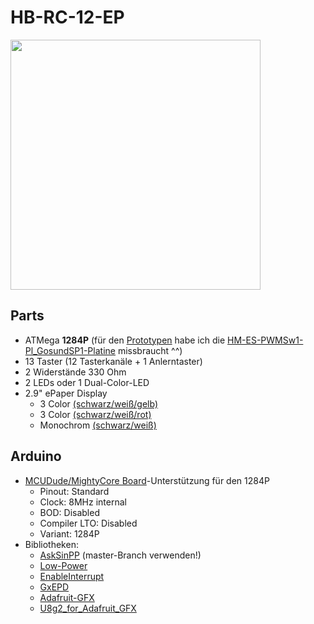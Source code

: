 # HB-RC-12-EP

<img width=400 src="https://raw.githubusercontent.com/jp112sdl/HB-RC-12-EP/master/Images/Bild.jpeg"></img>

## Parts
- ATMega **1284P** (für den [Prototypen](https://raw.githubusercontent.com/jp112sdl/HB-RC-12-EP/master/Images/Bild%202.jpeg) habe ich die [HM-ES-PWMSw1-Pl_GosundSP1-Platine](https://raw.githubusercontent.com/stan23/HM-ES-PMSw1-Pl_GosundSP1/master/Bilder/Platine_V2_bestückt.jpg) missbraucht ^^)
- 13 Taster (12 Tasterkanäle + 1 Anlerntaster)
- 2 Widerstände 330 Ohm
- 2 LEDs oder 1 Dual-Color-LED
- 2.9" ePaper Display
  - 3 Color [(schwarz/weiß/gelb)](https://www.exp-tech.de/displays/e-paper-e-ink/8516/296x128-2.9-e-ink-yellow/black/white-3-color-display-module)
  - 3 Color [(schwarz/weiß/rot)](https://www.exp-tech.de/new/8288/296x128-2.9-e-ink-display-module-three-color)
  - Monochrom [(schwarz/weiß)](https://www.exp-tech.de/displays/e-paper-e-ink/8324/2.9-e-paper-display-modul-mit-spi-interface?c=1424)
## Arduino
- [MCUDude/MightyCore Board](https://github.com/MCUdude/MightyCore)-Unterstützung für den 1284P
  - Pinout: Standard
  - Clock: 8MHz internal
  - BOD: Disabled
  - Compiler LTO: Disabled
  - Variant: 1284P
- Bibliotheken:  
  - [AskSinPP](https://github.com/pa-pa/AskSinPP) (master-Branch verwenden!)
  - [Low-Power](https://github.com/rocketscream/Low-Power)
  - [EnableInterrupt](https://github.com/GreyGnome/EnableInterrupt)
  - [GxEPD](https://github.com/ZinggJM/GxEPD) 
  - [Adafruit-GFX](https://github.com/adafruit/Adafruit-GFX-Library)
  - [U8g2_for_Adafruit_GFX](https://github.com/olikraus/U8g2_for_Adafruit_GFX)

